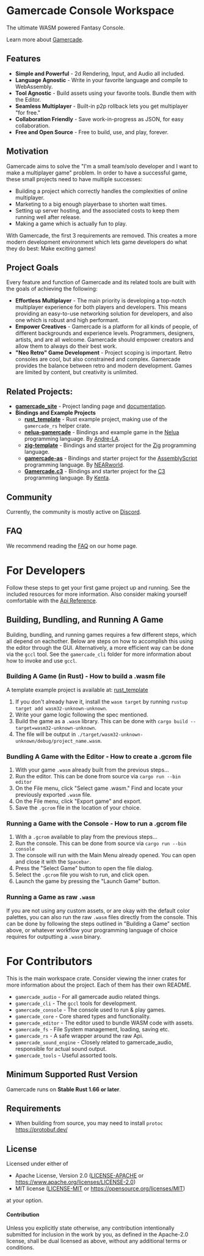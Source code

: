 # Gamercade Console Workspace

The ultimate WASM powered Fantasy Console.

Learn more about [Gamercade](https://gamercade.io).

## Features

- **Simple and Powerful** - 2d Rendering, Input, and Audio all included.
- **Language Agnostic** - Write in your favorite language and compile to WebAssembly.
- **Tool Agnostic** - Build assets using your favorite tools. Bundle them with the Editor.
- **Seamless Multiplayer** - Built-in p2p rollback lets you get multiplayer "for free."
- **Collaboration Friendly** - Save work-in-progress as JSON, for easy collaboration.
- **Free and Open Source** - Free to build, use, and play, forever.

## Motivation

Gamercade aims to solve the "I'm a small team/solo developer and I want to make a multiplayer game" problem. In order to have a successful game, these small projects need to have multiple successes:

- Building a project which correctly handles the complexities of online multiplayer.
- Marketing to a big enough playerbase to shorten wait times.
- Setting up server hosting, and the associated costs to keep them running well after release.
- Making a game which is actually fun to play.

With Gamercade, the first 3 requirements are removed. This creates a more modern development environment which lets game developers do what they do best: Make exciting games!

## Project Goals

Every feature and function of Gamercade and its related tools are built with the goals of achieving the following:

- **Effortless Multiplayer** - The main priority is developing a top-notch multiplayer experience for both players and developers. This means providing an easy-to-use networking solution for developers, and also one which is robust and high performant.
- **Empower Creatives** - Gamercade is a platform for all kinds of people, of different backgrounds and experience levels. Programmers, designers, artists, and are all welcome. Gamercade should empower creators and allow them to always do their best work.
- **"Neo Retro" Game Development** - Project scoping is important. Retro consoles are cool, but also constrained and complex. Gamercade provides the balance between retro and modern development. Games are limited by content, but creativity is unlimited.

## Related Projects:

 - [**gamercade_site**](https://github.com/gamercade-io/gamercade_site) - Project landing page and [documentation](https://gamercade.io/docs/intro).
 - **Bindings and Example Projects**
    - [**rust_template**](https://github.com/gamercade-io/rust_template) - Rust example project, making use of the `gamercade_rs` helper crate.
    - [**nelua-gamercade**](https://codeberg.org/Andre-LA/nelua-gamercade) - Bindings and example game in the [Nelua](https://nelua.io/) programming language. By [Andre-LA](https://codeberg.org/Andre-LA).
    - [**zig-template**](https://github.com/gamercade-io/zig-template) - Bindings and starter project for the [Zig](https://ziglang.org/) programming language.
    - [**gamercade-as**](https://github.com/NEARworld/gamercade-as) - Bindings and starter project for the [AssemblyScript](https://www.assemblyscript.org/) programming language. By [NEARworld](https://github.com/NEARworld).
    - [**Gamercade.c3**](https://github.com/Its-Kenta/Gamercade.c3) - Bindings and starter project for the [C3](https://c3-lang.org/) programming language. By [Kenta](https://github.com/Its-Kenta/).

## Community

Currently, the community is mostly active on [Discord](https://discord.gg/Qafv2Fpt5j).

## FAQ

We recommend reading the [FAQ](https://gamercade.io/faq) on our home page.

# For Developers

Follow these steps to get your first game project up and running. See the included resources for more information. Also consider making yourself comfortable with the [Api Reference](https://gamercade.io/docs/api-reference).

## Building, Bundling, and Running A Game

Building, bundling, and running games requires a few different steps, which all depend on eachother. Below are steps on how to accomplish this using the editor through the GUI. Alternatively, a more efficient way can be done via the `gccl` tool. See the `gamercade_cli` folder for more information about how to invoke and use `gccl`.

### Building A Game (in Rust) - How to build a .wasm file

A template example project is available at: [rust_template](https://github.com/gamercade-io/rust_template)

1. If you don't already have it, install the `wasm target` by running `rustup target add wasm32-unknown-unknown`.
1. Write your game logic following the spec mentioned.
1. Build the game as a `.wasm` library. This can be done with `cargo build --target=wasm32-unknown-unknown`.
1. The file will be output in `./target/wasm32-unknown-unknown/debug/project_name.wasm`.

### Bundling A Game with the Editor - How to create a .gcrom file

1. With your game `.wasm` already built from the previous steps...
1. Run the editor. This can be done from source via `cargo run --bin editor`
1. On the File menu, click "Select game .wasm." Find and locate your previously exported `.wasm` file.
1. On the File menu, click "Export game" and export.
1. Save the `.gcrom` file in the location of your choice.

### Running a Game with the Console - How to run a .gcrom file

1. With a `.gcrom` available to play from the previous steps...
1. Run the console. This can be done from source via `cargo run --bin console`
1. The console will run with the Main Menu already opened. You can open and close it with the `Spacebar`.
1. Press the "Select Game" button to open the file dialog.
1. Select the `.gcrom` file you wish to run, and click open.
1. Launch the game by pressing the "Launch Game" button.

### Running a Game as raw `.wasm`

If you are not using any custom assets, or are okay with the default color palettes, you can also run the raw `.wasm` files directly from the console. This can be done by following the steps outlined in "Building a Game" section above, or whatever workflow your programming language of choice requires for outputting a `.wasm` binary.

# For Contributors

This is the main workspace crate. Consider viewing the inner crates for more information about the project. Each of them has their own README.

- `gamercade_audio` - For all gamercade audio related things.
- `gamercade_cli` - The `gccl` tools for development.
- `gamercade_console` - The console used to run & play games.
- `gamercade_core` - Core shared types and functionality.
- `gamercade_editor` - The editor used to bundle WASM code with assets.
- `gamercade_fs` - File System management, loading, saving etc.
- `gamercade_rs` - A safe wrapper around the raw Api.
- `gamercade_sound_engine` - Closely related to gamercade_audio, responsible for actual sound output.
- `gamercade_tools` - Useful assorted tools.

## Minimum Supported Rust Version

Gamercade runs on **Stable Rust 1.66 or later**.

## Requirements

- When building from source, you may need to install `protoc` https://protobuf.dev/

## License

Licensed under either of

 * Apache License, Version 2.0 ([LICENSE-APACHE](LICENSE-APACHE) or https://www.apache.org/licenses/LICENSE-2.0)
 * MIT license ([LICENSE-MIT](LICENSE-MIT) or https://opensource.org/licenses/MIT)

at your option.

#### Contribution

Unless you explicitly state otherwise, any contribution intentionally submitted
for inclusion in the work by you, as defined in the Apache-2.0 license, shall be
dual licensed as above, without any additional terms or conditions.
